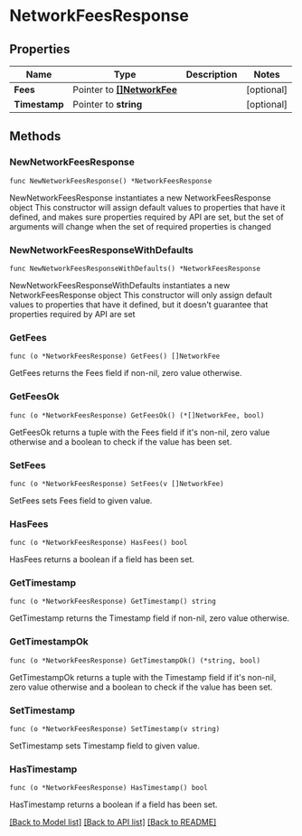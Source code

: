 # NetworkFeesResponse

## Properties

Name | Type | Description | Notes
------------ | ------------- | ------------- | -------------
**Fees** | Pointer to [**[]NetworkFee**](NetworkFee.md) |  | [optional] 
**Timestamp** | Pointer to **string** |  | [optional] 

## Methods

### NewNetworkFeesResponse

`func NewNetworkFeesResponse() *NetworkFeesResponse`

NewNetworkFeesResponse instantiates a new NetworkFeesResponse object
This constructor will assign default values to properties that have it defined,
and makes sure properties required by API are set, but the set of arguments
will change when the set of required properties is changed

### NewNetworkFeesResponseWithDefaults

`func NewNetworkFeesResponseWithDefaults() *NetworkFeesResponse`

NewNetworkFeesResponseWithDefaults instantiates a new NetworkFeesResponse object
This constructor will only assign default values to properties that have it defined,
but it doesn't guarantee that properties required by API are set

### GetFees

`func (o *NetworkFeesResponse) GetFees() []NetworkFee`

GetFees returns the Fees field if non-nil, zero value otherwise.

### GetFeesOk

`func (o *NetworkFeesResponse) GetFeesOk() (*[]NetworkFee, bool)`

GetFeesOk returns a tuple with the Fees field if it's non-nil, zero value otherwise
and a boolean to check if the value has been set.

### SetFees

`func (o *NetworkFeesResponse) SetFees(v []NetworkFee)`

SetFees sets Fees field to given value.

### HasFees

`func (o *NetworkFeesResponse) HasFees() bool`

HasFees returns a boolean if a field has been set.

### GetTimestamp

`func (o *NetworkFeesResponse) GetTimestamp() string`

GetTimestamp returns the Timestamp field if non-nil, zero value otherwise.

### GetTimestampOk

`func (o *NetworkFeesResponse) GetTimestampOk() (*string, bool)`

GetTimestampOk returns a tuple with the Timestamp field if it's non-nil, zero value otherwise
and a boolean to check if the value has been set.

### SetTimestamp

`func (o *NetworkFeesResponse) SetTimestamp(v string)`

SetTimestamp sets Timestamp field to given value.

### HasTimestamp

`func (o *NetworkFeesResponse) HasTimestamp() bool`

HasTimestamp returns a boolean if a field has been set.


[[Back to Model list]](../README.md#documentation-for-models) [[Back to API list]](../README.md#documentation-for-api-endpoints) [[Back to README]](../README.md)



